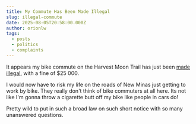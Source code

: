 ```yaml
---
title: My Commute Has Been Made Illegal
slug: illegal-commute
date: 2025-08-05T20:58:00.000Z
author: orionlw
tags:
  - posts
  - politics
  - complaints
---
```

It appears my bike commute on the Harvest Moon Trail has just been [made illegal](https://www.cbc.ca/news/canada/nova-scotia/hiking-ban-vehicles-wildfire-concerns-1.7019695), with a fine of $25 000. 

I would now have to risk my life on the roads of New Minas just getting to work by bike. They really don't think of bike commuters at all here. Its not like I'm gonna throw a cigarette butt off my bike like people in cars do!

Pretty wild to put in such a broad law on such short notice with so many unanswered questions.
